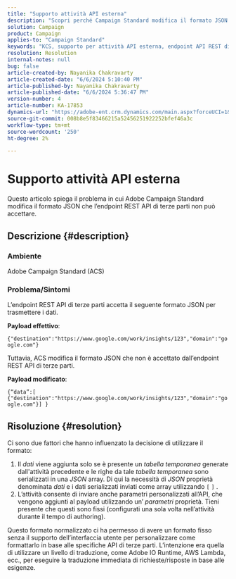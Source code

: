 ```yaml
---
title: "Supporto attività API esterna"
description: "Scopri perché Campaign Standard modifica il formato JSON in un payload non accettato dall’endpoint REST API di terze parti."
solution: Campaign
product: Campaign
applies-to: "Campaign Standard"
keywords: "KCS, supporto per attività API esterna, endpoint API REST di terze parti, ACS, Campaign Standard"
resolution: Resolution
internal-notes: null
bug: false
article-created-by: Nayanika Chakravarty
article-created-date: "6/6/2024 5:10:40 PM"
article-published-by: Nayanika Chakravarty
article-published-date: "6/6/2024 5:36:47 PM"
version-number: 4
article-number: KA-17853
dynamics-url: "https://adobe-ent.crm.dynamics.com/main.aspx?forceUCI=1&pagetype=entityrecord&etn=knowledgearticle&id=0f299ab2-2724-ef11-840a-00224809adb3"
source-git-commit: 008b8e5f83466215a52456251922252bfef46a3c
workflow-type: tm+mt
source-wordcount: '250'
ht-degree: 2%

---
```


# Supporto attività API esterna


Questo articolo spiega il problema in cui Adobe Campaign Standard modifica il formato JSON che l’endpoint REST API di terze parti non può accettare.

## Descrizione {#description}


### <b>Ambiente</b>

Adobe Campaign Standard (ACS)

### <b>Problema/Sintomi</b>

L’endpoint REST API di terze parti accetta il seguente formato JSON per trasmettere i dati.

<b>Payload effettivo</b>:

`{"destination":"https://www.google.com/work/insights/123","domain":"google.com"}`



Tuttavia, ACS modifica il formato JSON che non è accettato dall’endpoint REST API di terze parti.

<b>Payload modificato</b>:

`{“data”:[ {"destination":"https://www.google.com/work/insights/123","domain":"google.com"}] }`




## Risoluzione {#resolution}


Ci sono due fattori che hanno influenzato la decisione di utilizzare il formato:

1. Il *dati* viene aggiunta solo se è presente un *tabella temporanea* generate dall&#39;attività precedente e le righe da tale *tabella temporanea* sono serializzati in una *JSON* array. Di qui la necessità di *JSON* proprietà denominata *dati* e i dati serializzati inviati come array utilizzando `[` `]` .
2. L’attività consente di inviare anche parametri personalizzati all’API, che vengono aggiunti al payload utilizzando un’ *parametri* proprietà. Tieni presente che questi sono fissi (configurati una sola volta nell’attività durante il tempo di authoring).


Questo formato normalizzato ci ha permesso di avere un formato fisso senza il supporto dell’interfaccia utente per personalizzare come formattarlo in base alle specifiche API di terze parti. L’intenzione era quella di utilizzare un livello di traduzione, come Adobe IO Runtime, AWS Lambda, ecc., per eseguire la traduzione immediata di richieste/risposte in base alle esigenze.
